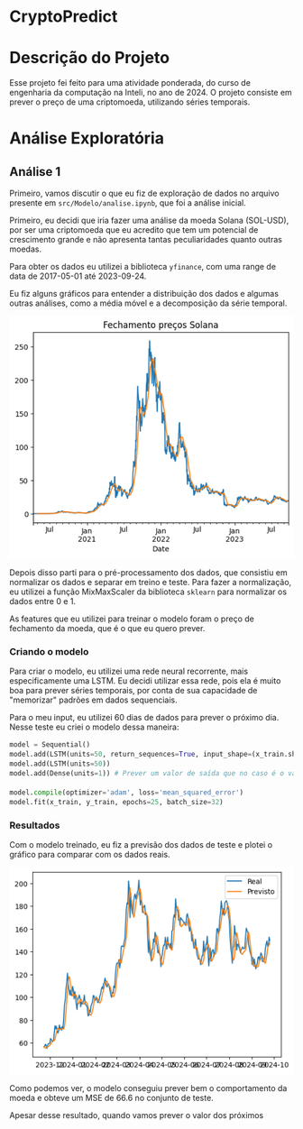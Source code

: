 # CryptoPredict

# Descrição do Projeto

Esse projeto fei feito para uma atividade ponderada, do curso de engenharia da computação na Inteli, no ano de 2024. O projeto consiste em prever o preço de uma criptomoeda, utilizando séries temporais.

# Análise Exploratória 

## Análise 1

Primeiro, vamos discutir o que eu fiz de exploração de dados no arquivo presente em `src/Modelo/analise.ipynb`, que foi a análise inicial.

Primeiro, eu decidi que iria fazer uma análise da moeda Solana (SOL-USD), por ser uma criptomoeda que eu acredito que tem um potencial de crescimento grande e não apresenta tantas peculiaridades quanto outras moedas.

Para obter os dados eu utilizei a biblioteca `yfinance`, com uma range de data de 2017-05-01 até 2023-09-24.

Eu fiz alguns gráficos para entender a distribuição dos dados e algumas outras análises, como a média móvel e a decomposição da série temporal.

![media movel](image.png)

Depois disso parti para o pré-processamento dos dados, que consistiu em normalizar os dados e separar em treino e teste. Para fazer a normalização, eu utilizei a função MixMaxScaler da biblioteca `sklearn` para normalizar os dados entre 0 e 1.

As features que eu utilizei para treinar o modelo foram o preço de fechamento da moeda, que é o que eu quero prever.

### Criando o modelo

Para criar o modelo, eu utilizei uma rede neural recorrente, mais especificamente uma LSTM. Eu decidi utilizar essa rede, pois ela é muito boa para prever séries temporais, por conta de sua capacidade de "memorizar" padrões em dados sequenciais.

Para o meu input, eu utilizei 60 dias de dados para prever o próximo dia. Nesse teste eu criei o modelo dessa maneira:

```python
model = Sequential()
model.add(LSTM(units=50, return_sequences=True, input_shape=(x_train.shape[1], 1)))
model.add(LSTM(units=50))
model.add(Dense(units=1)) # Prever um valor de saída que no caso é o valor de close

model.compile(optimizer='adam', loss='mean_squared_error')
model.fit(x_train, y_train, epochs=25, batch_size=32)

```

### Resultados

Com o modelo treinado, eu fiz a previsão dos dados de teste e plotei o gráfico para comparar com os dados reais.

![alt text](image-1.png)

Como podemos ver, o modelo conseguiu prever bem o comportamento da moeda e obteve um MSE de 66.6 no conjunto de teste.

Apesar desse resultado, quando vamos prever o valor dos próximos
